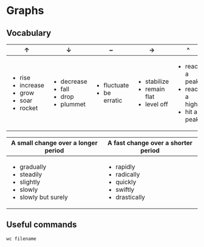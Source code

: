 # Graphs

## Vocabulary

| &#8593;                                    | &#8595;                            | ~                        | ->                                    | ^                                          | **v**                                                   |
|--------------------------------------------|------------------------------------|--------------------------|---------------------------------------|--------------------------------------------|-----------------------------------------------------|
| <ul> <li> rise </li> <li> increase </li> <li> grow </li> <li> soar </li> <li> rocket </li> </ul> | <ul> <li> decrease </li> <li> fall </li> <li> drop </li> <li> plummet </li> </ul> | <ul> <li> fluctuate </li> <li> be erratic </li> </ul> | <ul> <li> stabilize </li> <li> remain flat </li> <li> level off </li> </ul> | <ul> <li> reach a peak </li> <li> reach a high </li> <li> hit a peak </li> </ul> | <ul> <li> reach the lowest point </li> <li> hit a low </li> <li> plunge </li> <li> dip </li> </ul> |

| A small change over a longer period                            | A fast change over a shorter period                     |
|----------------------------------------------------------------|---------------------------------------------------------|
| <ul> <li> gradually </li> <li> steadily </li> <li> slightly </li> <li> slowly </li> <li> slowly but surely </li> </ul> | <ul> <li> rapidly </li> <li> radically </li> <li> quickly </li> <li> swiftly </li> <li> drastically </li> </ul>|

## Useful commands

```
wc filename
```
